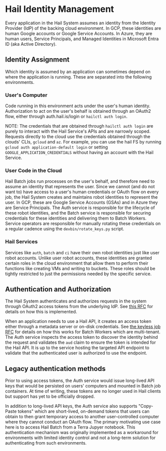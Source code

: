 # Hail Identity Management

Every application in the Hail System assumes an identity from the
Identity Provider (IdP) of the backing cloud environment.
In GCP, these identities are human Google accounts
or Google Service Accounts. In Azure, they are human users,
Service Principals, and Managed Identities in Microsoft Entra ID
(aka Active Directory).


## Identity Assignment

Which identity is assumed by an application can sometimes depend
on where the application is running. These are separated into the
following environments.


### User's Computer

Code running in this environment acts under the user's human identity. Authorization
to act on the user's behalf is obtained through an OAuth2 flow, either through
auth.hail.is/login or `hailctl auth login`.

NOTE: The credentials that are obtained through `hailctl auth login` are purely
to interact with the Hail Service's APIs and are narrowly scoped.
Requests directly to the cloud use the credentials obtained through the clouds'
CLIs, `gcloud` and `az`. For example, you can use the hail FS by running
`gcloud auth application-default login` or setting `GOOGLE_APPLICATION_CREDENTIALS`
without having an account with the Hail Service.


### User Code in the Cloud

Hail Batch jobs run processes on the user's behalf, and therefore need to assume an
identity that represents the user. Since we cannot (and do not want to) have access
to a user's human credentials or OAuth flow on every job, the Hail System creates and
maintains robot identities to represent the user. In GCP, these are Google Service
Accounts (GSAs) and in Azure they are Service Principals. The Auth service
is responsible for the lifecycle of these robot identities, and the Batch service is
responsible for securing credentials for these identities and delivering them to
Batch Workers. Service operators are responsible for manually rotating these credentials
on a regular cadence using the `devbin/rotate_keys.py` script.


### Hail Services

Services like `auth`, `batch` and `ci` have their own robot identities just like user
robot accounts. Unlike user robot accounts, these identities are granted certain roles
in the cloud environment that allow them to perform their functions like creating VMs
and writing to buckets. These roles should be tightly restricted to just the permissions
needed by the specific service.


## Authentication and Authorization

The Hail System authenticates and authorizes requests in the system through OAuth2
access tokens from the underlying IdP. See [this RFC](https://github.com/hail-is/hail-rfcs/blob/main/rfc/0001-oauth-access-tokens.rst)
for details on how this is implemented.

When an application needs to use a Hail API, it creates an access token either through
a metadata server or on-disk credentials. See [the keyless job RFC](https://github.com/hail-is/hail-rfcs/blob/main/rfc/0012-keyless-job-auth.rst)
for details on how this works for Batch Workers which are multi-tenant. The Auth service
inspects the access token to discover the identity behind the request and validates the
`aud` claim to ensure the token is intended for the Hail API. It is up to the service hosting the
targeted API endpoint to validate that the authenticated user is authorized to use the endpoint.


## Legacy authentication methods

Prior to using access tokens, the Auth service would issue long-lived API keys
that would be persisted on users' computers and mounted in Batch job containers.
At time of writing, these tokens are no longer used in Hail clients but support
has yet to be officially dropped.

In addition to long-lived API keys, the Auth service also supports "Copy-Paste tokens"
which are short-lived, on-demand tokens that users can obtain to then grant temporary
access to another user-controlled computer where they cannot conduct an OAuth flow.
The primary motivating use case here is to access Hail Batch from a Terra Jupyer notebook.
This authentication mechanism was originally implemented as a workaround for environments with
limited identity control and not a long-term solution for authenticating from such environments.
